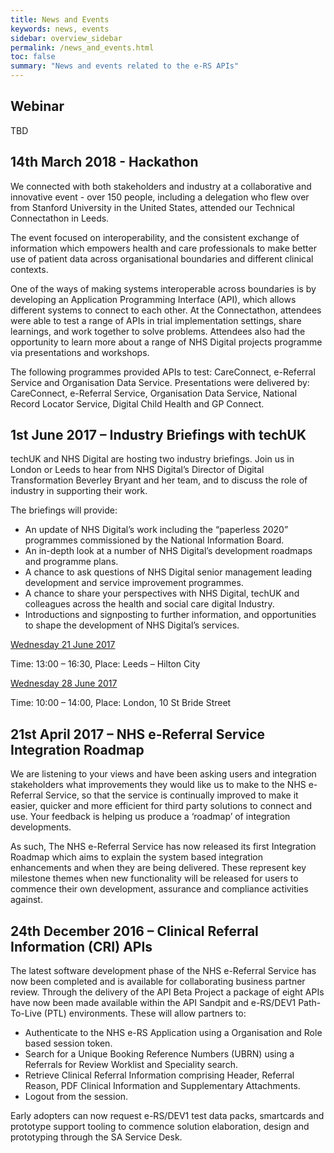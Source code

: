 ```yaml
---
title: News and Events
keywords: news, events
sidebar: overview_sidebar
permalink: /news_and_events.html
toc: false
summary: "News and events related to the e-RS APIs"
---
```


## Webinar

TBD

## 14th March 2018 - Hackathon

We connected with both stakeholders and industry at a collaborative and innovative event - over 150 people, including a delegation who flew over from Stanford University in the United States, attended our Technical Connectathon in Leeds.

The event focused on interoperability, and the consistent exchange of information which empowers health and care professionals to make better use of patient data across organisational boundaries and different clinical contexts.

One of the ways of making systems interoperable across boundaries is by developing an Application Programming Interface (API), which allows different systems to connect to each other. At the Connectathon, attendees were able to test a range of APIs in trial implementation settings, share learnings, and work together to solve problems. Attendees also had the opportunity to learn more about a range of NHS Digital projects programme via presentations and workshops.

The following programmes provided APIs to test: CareConnect, e-Referral Service and Organisation Data Service. Presentations were delivered by: CareConnect, e-Referral Service, Organisation Data Service, National Record Locator Service, Digital Child Health and GP Connect.

## 1st June 2017 – Industry Briefings with techUK
techUK and NHS Digital are hosting two industry briefings. Join us in London or Leeds to hear from NHS Digital’s Director of Digital Transformation Beverley Bryant and her team, and to discuss the role of industry in supporting their work.

The briefings will provide:

* An update of NHS Digital’s work including the “paperless 2020” programmes commissioned by the National Information Board.
* An in-depth look at a number of NHS Digital’s development roadmaps and programme plans.
* A chance to ask questions of NHS Digital senior management leading development and service improvement programmes.
* A chance to share your perspectives with NHS Digital, techUK and colleagues across the health and social care digital Industry.
* Introductions and signposting to further information, and opportunities to shape the development of NHS Digital’s services.

[Wednesday 21 June 2017](http://www.techuk.org/events/briefing/item/10814-industry-briefing-with-nhs-digital)

Time: 13:00 – 16:30, Place: Leeds – Hilton City

[Wednesday 28 June 2017](http://www.techuk.org/events/briefing/item/10815-industry-briefing-with-nhs-digital)

Time: 10:00 – 14:00, Place:  London, 10 St Bride Street

## 21st April 2017 – NHS e-Referral Service Integration Roadmap
We are listening to your views and have been asking users and integration stakeholders what improvements they would like us to make to the NHS e-Referral Service, so that the service is continually improved to make it easier, quicker and more efficient for third party solutions to connect and use. Your feedback is helping us produce a ‘roadmap’ of integration developments.

As such, The NHS e-Referral Service has now released its first Integration Roadmap which aims to explain the system based integration enhancements and when they are being delivered. These represent key milestone themes when new functionality will be released for users to  commence their own development, assurance and compliance activities against.

## 24th December 2016 – Clinical Referral Information (CRI) APIs
The latest software development phase of the NHS e-Referral Service has now been completed and is available for collaborating business partner review. Through the delivery of the API Beta Project a package of eight APIs have now been made available within the API Sandpit and e-RS/DEV1 Path-To-Live (PTL) environments. These will allow partners to:

* Authenticate to the NHS e-RS Application using a Organisation and Role based session token.
* Search for a Unique Booking Reference Numbers (UBRN) using a Referrals for Review Worklist and Speciality search.
* Retrieve Clinical Referral Information comprising Header, Referral Reason, PDF Clinical Information and Supplementary Attachments.
* Logout from the session.

Early adopters can now request e-RS/DEV1 test data packs, smartcards and prototype support tooling to commence solution elaboration, design and prototyping through the SA Service Desk.

